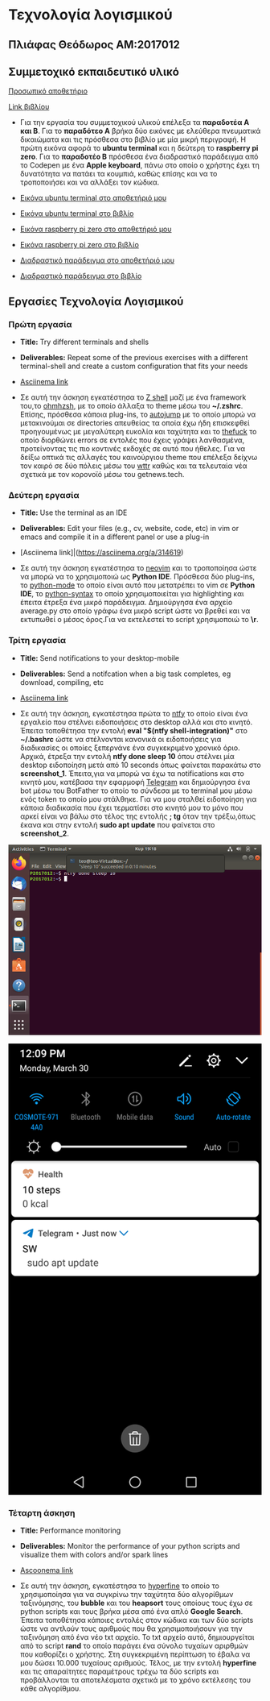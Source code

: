 # Τεχνολογία λογισμικού

## Πλιάφας Θεόδωρος ΑΜ:2017012

## Συμμετοχικό εκπαιδευτικό υλικό

[Προσωπικό αποθετήριο](https://github.com/Thodoros/gr)

[Link βιβλίου](https://thodoros.netlify.com)

* Για την εργασία του συμμετοχικού υλικού επέλεξα τα **παραδοτέα Α και Β**. Για το **παραδότεο Α** βρήκα δύο εικόνες με ελεύθερα πνευματικά δικαιώματα και τις πρόσθεσα στο βιβλίο με μία μικρή περιγραφή. Η πρώτη εικόνα αφορά το **ubuntu terminal** και η δεύτερη το **raspberry pi zero**. Για το **παραδοτέο Β** πρόσθεσα ένα διαδραστικό παράδειγμα από το Codepen με ένα **Apple keyboard**, πάνω στο οποίο ο χρήστης έχει τη δυνατότητα να πατάει τα κουμπιά, καθώς επίσης και να το τροποποιήσει και να αλλάξει τον κώδικα.

* [Εικόνα ubuntu terminal στο αποθετήριό μου](https://github.com/Thodoros/gr/blob/master/_gallery/ubuntu-terminal.md)

* [Εικόνα ubuntu terminal στο βιβλίο](https://thodoros.netlify.com/gallery/ubuntu-terminal/)

* [Εικόνα raspberry pi zero στο αποθετήριό μου](https://github.com/Thodoros/gr/blob/master/_gallery/raspberry-pi-zero.md)

* [Εικόνα raspberry pi zero στο βιβλίο](https://thodoros.netlify.com/gallery/raspberry-pi-zero/)

* [Διαδραστικό παράδειγμα στο αποθετήριό μου](https://github.com/Thodoros/gr/blob/master/_remix/apple-keyboard.md)

* [Διαδραστικό παράδειγμα στο βιβλίο](https://thodoros.netlify.com/remix/apple-keyboard/)

## Εργασίες Τεχνολογία Λογισμικού

### Πρώτη εργασία

* **Title:** Try different terminals and shells

* **Deliverables:** Repeat some of the previous exercises with a different terminal-shell and create a custom configuration that fits your needs

* [Asciinema link](https://asciinema.org/a/314665)

* Σε αυτή την άσκηση εγκατέστησα το [Z shell](http://www.zsh.org) μαζί με ένα framework του,το [ohmhzsh](https://github.com/ohmyzsh/ohmyzsh), με το οποίο άλλαξα το theme μέσω του **~/.zshrc**. Επίσης, πρόσθεσα κάποια plug-ins, το [autojump](https://github.com/wting/autojump) με το οποίο μπορώ να μετακινούμαι σε directories απευθείας τα οποία έχω ήδη επισκεφθεί προηγουμένως με μεγαλύτερη ευκολία και ταχύτητα και το [thefuck](https://github.com/nvbn/thefuck) το οποίο διορθώνει errors σε εντολές που έχεις γράψει λανθασμένα, προτείνοντας τις πιο κοντινές εκδοχές σε αυτό που ήθελες. Για να δείξω οπτικά τις αλλαγές του καινούργιου theme που επέλεξα δείχνω τον καιρό σε δύο πόλεις μέσω του [wttr](https://github.com/chubin/wttr.in) καθώς και τα τελευταία νέα σχετικά με τον κορονοϊό μέσω του getnews.tech.

### Δεύτερη εργασία

* **Title:** Use the terminal as an IDE

* **Deliverables:** Edit your files (e.g., cv, website, code, etc) in vim or emacs and compile it in a different panel or use a plug-in

* [Asciinema link]|(https://asciinema.org/a/314619)

* Σε αυτή την άσκηση εγκατέστησα το [neovim](https://github.com/neovim/neovim) και το τροποποίησα ώστε να μπορώ να το χρησιμοποιώ ως **Python IDE**. Πρόσθεσα δύο plug-ins, το [python-mode](https://github.com/python-mode/python-mode) το οποίο είναι αυτό που μετατρέπει το vim σε **Python IDE**, το [python-syntax](https://github.com/vim-python/python-syntax) το οποίο χρησιμοποιείται για highlighting και έπειτα έτρεξα ένα μικρό παράδειγμα. Δημιούργησα ένα αρχείο average.py στο οποίο γράφω ένα μικρό script ώστε να βρεθεί και να εκτυπωθεί ο μέσος όρος.Για να εκτελεστεί το script χρησιμοποιώ το **\r**.

### Τρίτη εργασία

* **Title:** Send notifications to your desktop-mobile

* **Deliverables:** Send a notifcation when a big task completes, eg download, compiling, etc

* [Asciinema link](https://asciinema.org/a/314820)

* Σε αυτή την άσκηση, εγκατέστησα πρώτα το [ntfy](https://github.com/dschep/ntfy) το οποίο είναι ένα εργαλείο που στέλνει ειδοποιήσεις στο desktop αλλά και στο κινητό. Έπειτα τοποθέτησα την εντολή **eval "$(ntfy shell-integration)"** στο **~/.bashrc** ώστε να στέλνονται κανονικά οι ειδοποιήσεις για διαδικασίες οι οποίες ξεπερνάνε ένα συγκεκριμένο χρονικό όριο. Αρχικά, έτρεξα την εντολή **ntfy done sleep 10** όπου στέλνει μία desktop ειδοποίηση μετά από 10 seconds όπως φαίνεται παρακάτω στο **screenshot_1**. Έπειτα,για να μπορώ να έχω τα notifications και στο κινητό μου, κατέβασα την εφαρμοφή [Telegram](https://telegram.org) και δημιούργησα ένα bot μέσω του BotFather το οποίο το σύνδεσα με το terminal μου μέσω ενός token το οποίο μου στάλθηκε. Για να μου σταλθεί ειδοποίηση για κάποια διαδικασία που έχει τερματίσει στο κινητό μου το μόνο που αρκεί είναι να βάλω στο τέλος της εντολής **; tg** όταν την τρέξω,όπως έκανα και στην εντολή **sudo apt update** που φαίνεται στο **screenshot_2**.

![Screenshot_1](screenshots/screenshot_1.png)

![Screenshot_2](screenshots/screenshot_2.png)

### Τέταρτη άσκηση

* **Title:** Performance monitoring

* **Deliverables:** Monitor the performance of your python scripts and visualize them with colors and/or spark lines

* [Ascoonema link](https://asciinema.org/a/312503)

* Σε αυτή την άσκηση, εγκατέστησα το [hyperfine](https://github.com/sharkdp/hyperfine) το οποίο το χρησιμοποίησα για να συγκρίνω την ταχύτητα δύο αλγορίθμων ταξινόμησης, του **bubble** και του **heapsort** τους οποίους τους έχω σε python scripts και τους βρήκα μέσα από ένα απλό **Google Search**. Έπειτα τοποθέτησα κάποιες εντολές στον κώδικα και των δύο scripts ώστε να αντλούν τους αριθμούς που θα χρησιμοποιήσουν για την ταξινόμηση από ένα νέο txt αρχείο. Το txt αρχείο αυτό, δημιουργείται από το script **rand** το οποίο παράγει ένα σύνολο τυχαίων αριρθμών που καθορίζει ο χρήστης. Στη συγκεκριμένη περίπτωση το έβαλα να μου δώσει 10.000 τυχαίους αριθμούς. Τέλος, με την εντολή **hyperfine** και τις απαραίτητες παραμέτρους τρέχω τα δύο scripts και προβάλλονται τα αποτελέσματα σχετικά με το χρόνο εκτέλεσης του κάθε αλγορίθμου.
